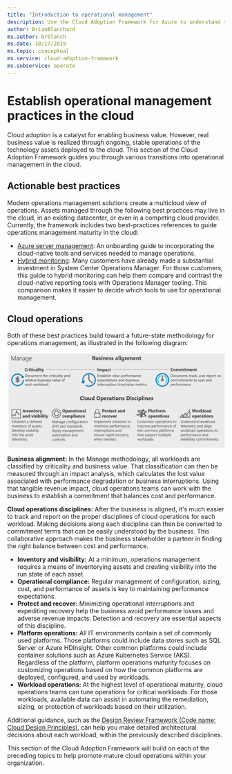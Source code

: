 ```yaml
---
title: "Introduction to operational management"
description: Use the Cloud Adoption Framework for Azure to understand the various transitions that must be made to enable operational management in the cloud.
author: BrianBlanchard
ms.author: brblanch
ms.date: 10/17/2019
ms.topic: conceptual
ms.service: cloud-adoption-framework
ms.subservice: operate
---
```


# Establish operational management practices in the cloud

Cloud adoption is a catalyst for enabling business value. However, real business value is realized through ongoing, stable operations of the technology assets deployed to the cloud. This section of the Cloud Adoption Framework guides you through various transitions into operational management in the cloud.

## Actionable best practices

Modern operations management solutions create a multicloud view of operations. Assets managed through the following best practices may live in the cloud, in an existing datacenter, or even in a competing cloud provider. Currently, the framework includes two best-practices references to guide operations management maturity in the cloud:

- [Azure server management](./azure-server-management/index.md): An onboarding guide to incorporating the cloud-native tools and services needed to manage operations.
- [Hybrid monitoring](./monitor/index.md): Many customers have already made a substantial investment in System Center Operations Manager. For those customers, this guide to hybrid monitoring can help them compare and contrast the cloud-native reporting tools with Operations Manager tooling. This comparison makes it easier to decide which tools to use for operational management.

## Cloud operations

Both of these best practices build toward a future-state methodology for operations management, as illustrated in the following diagram:

<!-- cSpell:ignore caf -->

![Manage methodology of the Cloud Adoption Framework](../_images/manage/caf-manage.png)

**Business alignment:** In the Manage methodology, all workloads are classified by criticality and business value. That classification can then be measured through an impact analysis, which calculates the lost value associated with performance degradation or business interruptions. Using that tangible revenue impact, cloud operations teams can work with the business to establish a commitment that balances cost and performance.

**Cloud operations disciplines:** After the business is aligned, it's much easier to track and report on the proper disciplines of cloud operations for each workload. Making decisions along each discipline can then be converted to commitment terms that can be easily understood by the business. This collaborative approach makes the business stakeholder a partner in finding the right balance between cost and performance.

- **Inventory and visibility:** At a minimum, operations management requires a means of inventorying assets and creating visibility into the run state of each asset.
- **Operational compliance:** Regular management of configuration, sizing, cost, and performance of assets is key to maintaining performance expectations.
- **Protect and recover:** Minimizing operational interruptions and expediting recovery help the business avoid performance losses and adverse revenue impacts. Detection and recovery are essential aspects of this discipline.
- **Platform operations:** All IT environments contain a set of commonly used platforms. Those platforms could include data stores such as SQL Server or Azure HDInsight. Other common platforms could include container solutions such as Azure Kubernetes Service (AKS). Regardless of the platform, platform operations maturity focuses on customizing operations based on how the common platforms are deployed, configured, and used by workloads.
- **Workload operations:** At the highest level of operational maturity, cloud operations teams can tune operations for critical workloads. For those workloads, available data can assist in automating the remediation, sizing, or protection of workloads based on their utilization.

Additional guidance, such as the [Design Review Framework (Code name: Cloud Design Principles)](/azure/architecture/framework/resiliency/overview), can help you make detailed architectural decisions about each workload, within the previously described disciplines.

This section of the Cloud Adoption Framework will build on each of the preceding topics to help promote mature cloud operations within your organization.